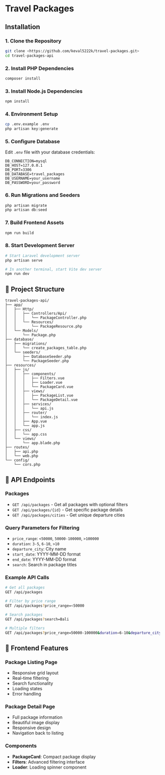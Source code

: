 # Travel Packages

##  Installation

### 1. Clone the Repository
```bash
git clone <https://github.com/keval5222k/travel-packages.git>
cd travel-packages-api
```

### 2. Install PHP Dependencies
```bash
composer install
```

### 3. Install Node.js Dependencies
```bash
npm install
```

### 4. Environment Setup
```bash
cp .env.example .env
php artisan key:generate
```

### 5. Configure Database
Edit `.env` file with your database credentials:
```env
DB_CONNECTION=mysql
DB_HOST=127.0.0.1
DB_PORT=3306
DB_DATABASE=travel_packages
DB_USERNAME=your_username
DB_PASSWORD=your_password
```

### 6. Run Migrations and Seeders
```bash
php artisan migrate
php artisan db:seed
```

### 7. Build Frontend Assets
```bash
npm run build
```

### 8. Start Development Server
```bash
# Start Laravel development server
php artisan serve

# In another terminal, start Vite dev server
npm run dev
```

## 📁 Project Structure

```
travel-packages-api/
├── app/
│   ├── Http/
│   │   ├── Controllers/Api/
│   │   │   └── PackageController.php
│   │   └── Resources/
│   │       └── PackageResource.php
│   └── Models/
│       └── Package.php
├── database/
│   ├── migrations/
│   │   └── create_packages_table.php
│   └── seeders/
│       ├── DatabaseSeeder.php
│       └── PackageSeeder.php
├── resources/
│   ├── js/
│   │   ├── components/
│   │   │   ├── Filters.vue
│   │   │   ├── Loader.vue
│   │   │   └── PackageCard.vue
│   │   ├── views/
│   │   │   ├── PackageList.vue
│   │   │   └── PackageDetail.vue
│   │   ├── services/
│   │   │   └── api.js
│   │   ├── router/
│   │   │   └── index.js
│   │   ├── App.vue
│   │   └── app.js
│   ├── css/
│   │   └── app.css
│   └── views/
│       └── app.blade.php
├── routes/
│   ├── api.php
│   └── web.php
└── config/
    └── cors.php
```

## 🔧 API Endpoints

### Packages
- `GET /api/packages` - Get all packages with optional filters
- `GET /api/packages/{id}` - Get specific package details
- `GET /api/packages/cities` - Get unique departure cities

### Query Parameters for Filtering
- `price_range`: `<50000`, `50000-100000`, `>100000`
- `duration`: `3-5`, `6-10`, `>10`
- `departure_city`: City name
- `start_date`: YYYY-MM-DD format
- `end_date`: YYYY-MM-DD format
- `search`: Search in package titles

### Example API Calls
```bash
# Get all packages
GET /api/packages

# Filter by price range
GET /api/packages?price_range=<50000

# Search packages
GET /api/packages?search=Bali

# Multiple filters
GET /api/packages?price_range=50000-100000&duration=6-10&departure_city=Jakarta
```

## 🎨 Frontend Features

### Package Listing Page
- Responsive grid layout
- Real-time filtering
- Search functionality
- Loading states
- Error handling

### Package Detail Page
- Full package information
- Beautiful image display
- Responsive design
- Navigation back to listing

### Components
- **PackageCard**: Compact package display
- **Filters**: Advanced filtering interface
- **Loader**: Loading spinner component